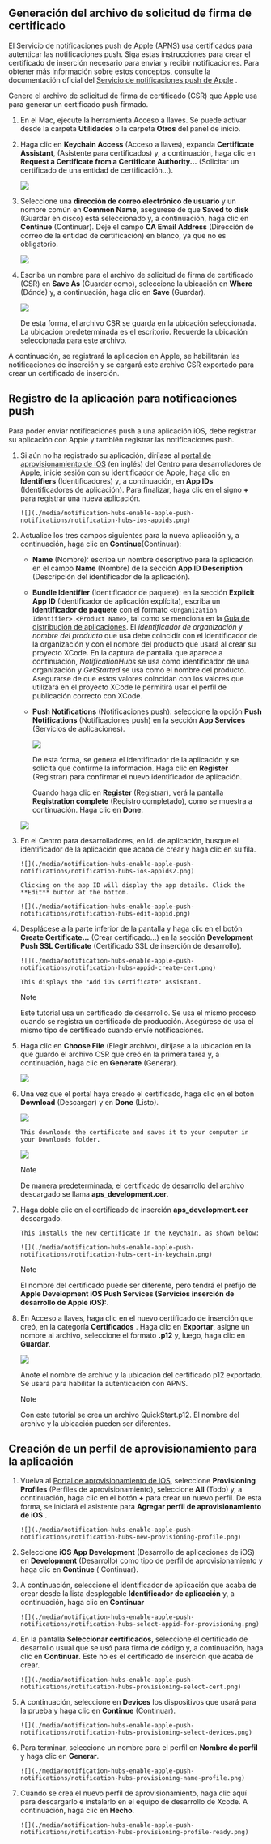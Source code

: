 

## <a name="generate-the-certificate-signing-request-file"></a>Generación del archivo de solicitud de firma de certificado
El Servicio de notificaciones push de Apple (APNS) usa certificados para autenticar las notificaciones push. Siga estas instrucciones para crear el certificado de inserción necesario para enviar y recibir notificaciones. Para obtener más información sobre estos conceptos, consulte la documentación oficial del [Servicio de notificaciones push de Apple](http://go.microsoft.com/fwlink/p/?LinkId=272584) .

Genere el archivo de solicitud de firma de certificado (CSR) que Apple usa para generar un certificado push firmado.

1. En el Mac, ejecute la herramienta Acceso a llaves. Se puede activar desde la carpeta **Utilidades** o la carpeta **Otros** del panel de inicio.
2. Haga clic en **Keychain Access** (Acceso a llaves), expanda **Certificate Assistant**, (Asistente para certificados) y, a continuación, haga clic en **Request a Certificate from a Certificate Authority...** (Solicitar un certificado de una entidad de certificación...).
   
      ![](./media/notification-hubs-enable-apple-push-notifications/notification-hubs-request-cert-from-ca.png)
3. Seleccione una **dirección de correo electrónico de usuario** y un nombre común en **Common Name**, asegúrese de que **Saved to disk** (Guardar en disco) está seleccionado y, a continuación, haga clic en **Continue** (Continuar). Deje el campo **CA Email Address** (Dirección de correo de la entidad de certificación) en blanco, ya que no es obligatorio.
   
      ![](./media/notification-hubs-enable-apple-push-notifications/notification-hubs-csr-info.png)
4. Escriba un nombre para el archivo de solicitud de firma de certificado (CSR) en **Save As** (Guardar como), seleccione la ubicación en **Where** (Dónde) y, a continuación, haga clic en **Save** (Guardar).
   
      ![](./media/notification-hubs-enable-apple-push-notifications/notification-hubs-save-csr.png)
   
      De esta forma, el archivo CSR se guarda en la ubicación seleccionada. La ubicación predeterminada es el escritorio. Recuerde la ubicación seleccionada para este archivo.

A continuación, se registrará la aplicación en Apple, se habilitarán las notificaciones de inserción y se cargará este archivo CSR exportado para crear un certificado de inserción.

## <a name="register-your-app-for-push-notifications"></a>Registro de la aplicación para notificaciones push
Para poder enviar notificaciones push a una aplicación iOS, debe registrar su aplicación con Apple y también registrar las notificaciones push.  

1. Si aún no ha registrado su aplicación, diríjase al <a href="http://go.microsoft.com/fwlink/p/?LinkId=272456" target="_blank">portal de aprovisionamiento de iOS</a> (en inglés) del Centro para desarrolladores de Apple, inicie sesión con su identificador de Apple, haga clic en **Identifiers** (Identificadores) y, a continuación, en **App IDs** (Identificadores de aplicación). Para finalizar, haga clic en el signo **+** para registrar una nueva aplicación.
   
       ![](./media/notification-hubs-enable-apple-push-notifications/notification-hubs-ios-appids.png)
2. Actualice los tres campos siguientes para la nueva aplicación y, a continuación, haga clic en **Continue**(Continuar):
   
   * **Name** (Nombre): escriba un nombre descriptivo para la aplicación en el campo **Name** (Nombre) de la sección **App ID Description** (Descripción del identificador de la aplicación).
   * **Bundle Identifier** (Identificador de paquete): en la sección **Explicit App ID** (Identificador de aplicación explícita), escriba un **identificador de paquete** con el formato `<Organization Identifier>.<Product Name>`, tal como se menciona en la [Guía de distribución de aplicaciones](https://developer.apple.com/library/mac/documentation/IDEs/Conceptual/AppDistributionGuide/ConfiguringYourApp/ConfiguringYourApp.html#//apple_ref/doc/uid/TP40012582-CH28-SW8). El *identificador de organización* y *nombre del producto* que usa debe coincidir con el identificador de la organización y con el nombre del producto que usará al crear su proyecto XCode. En la captura de pantalla que aparece a continuación, *NotificationHubs* se usa como identificador de una organización y *GetStarted* se usa como el nombre del producto. Asegurarse de que estos valores coincidan con los valores que utilizará en el proyecto XCode le permitirá usar el perfil de publicación correcto con XCode. 
   * **Push Notifications** (Notificaciones push): seleccione la opción **Push Notifications** (Notificaciones push) en la sección **App Services** (Servicios de aplicaciones).
     
     ![](./media/notification-hubs-enable-apple-push-notifications/notification-hubs-new-appid-info.png)
     
      De esta forma, se genera el identificador de la aplicación y se solicita que confirme la información. Haga clic en **Register** (Registrar) para confirmar el nuevo identificador de aplicación.
     
      Cuando haga clic en **Register** (Registrar), verá la pantalla **Registration complete** (Registro completado), como se muestra a continuación. Haga clic en **Done**.

    ![](./media/notification-hubs-enable-apple-push-notifications/notification-hubs-appid-registration-complete.png)


1. En el Centro para desarrolladores, en Id. de aplicación, busque el identificador de la aplicación que acaba de crear y haga clic en su fila.
   
       ![](./media/notification-hubs-enable-apple-push-notifications/notification-hubs-ios-appids2.png)
   
       Clicking on the app ID will display the app details. Click the **Edit** button at the bottom.
   
       ![](./media/notification-hubs-enable-apple-push-notifications/notification-hubs-edit-appid.png)
2. Desplácese a la parte inferior de la pantalla y haga clic en el botón **Create Certificate...** (Crear certificado...) en la sección **Development Push SSL Certificate** (Certificado SSL de inserción de desarrollo).
   
       ![](./media/notification-hubs-enable-apple-push-notifications/notification-hubs-appid-create-cert.png)
   
       This displays the "Add iOS Certificate" assistant.
   
   > [!NOTE]
   > Este tutorial usa un certificado de desarrollo. Se usa el mismo proceso cuando se registra un certificado de producción. Asegúrese de usa el mismo tipo de certificado cuando envíe notificaciones.
   > 
   > 
3. Haga clic en **Choose File** (Elegir archivo), diríjase a la ubicación en la que guardó el archivo CSR que creó en la primera tarea y, a continuación, haga clic en **Generate** (Generar).
   
      ![](./media/notification-hubs-enable-apple-push-notifications/notification-hubs-appid-cert-choose-csr.png)
4. Una vez que el portal haya creado el certificado, haga clic en el botón **Download** (Descargar) y en **Done** (Listo).
   
      ![](./media/notification-hubs-enable-apple-push-notifications/notification-hubs-appid-download-cert.png)
   
       This downloads the certificate and saves it to your computer in your Downloads folder.
   
      ![](./media/notification-hubs-enable-apple-push-notifications/notification-hubs-cert-downloaded.png)
   
   > [!NOTE]
   > De manera predeterminada, el certificado de desarrollo del archivo descargado se llama **aps_development.cer**.
   > 
   > 
5. Haga doble clic en el certificado de inserción **aps_development.cer** descargado.
   
       This installs the new certificate in the Keychain, as shown below:
   
       ![](./media/notification-hubs-enable-apple-push-notifications/notification-hubs-cert-in-keychain.png)
   
   > [!NOTE]
   > El nombre del certificado puede ser diferente, pero tendrá el prefijo de **Apple Development iOS Push Services (Servicios inserción de desarrollo de Apple iOS):**.
   > 
   > 
6. En Acceso a llaves, haga clic en el nuevo certificado de inserción que creó, en la categoría **Certificados** . Haga clic en **Exportar**, asigne un nombre al archivo, seleccione el formato **.p12** y, luego, haga clic en **Guardar**.
   
    ![](./media/notification-hubs-enable-apple-push-notifications/notification-hubs-export-cert-p12.png)
   
    Anote el nombre de archivo y la ubicación del certificado p12 exportado. Se usará para habilitar la autenticación con APNS.
   
   > [!NOTE]
   > Con este tutorial se crea un archivo QuickStart.p12. El nombre del archivo y la ubicación pueden ser diferentes.
   > 
   > 

## <a name="create-a-provisioning-profile-for-the-app"></a>Creación de un perfil de aprovisionamiento para la aplicación
1. Vuelva al <a href="http://go.microsoft.com/fwlink/p/?LinkId=272456" target="_blank">Portal de aprovisionamiento de iOS</a>, seleccione **Provisioning Profiles** (Perfiles de aprovisionamiento), seleccione **All** (Todo) y, a continuación, haga clic en el botón **+** para crear un nuevo perfil. De esta forma, se iniciará el asistente para **Agregar perfil de aprovisionamiento de iOS** .
   
       ![](./media/notification-hubs-enable-apple-push-notifications/notification-hubs-new-provisioning-profile.png)
2. Seleccione **iOS App Development** (Desarrollo de aplicaciones de iOS) en **Development** (Desarrollo) como tipo de perfil de aprovisionamiento y haga clic en **Continue** ( Continuar). 
3. A continuación, seleccione el identificador de aplicación que acaba de crear desde la lista desplegable **Identificador de aplicación** y, a continuación, haga clic en **Continuar**
   
       ![](./media/notification-hubs-enable-apple-push-notifications/notification-hubs-select-appid-for-provisioning.png)
4. En la pantalla **Seleccionar certificados**, seleccione el certificado de desarrollo usual que se usó para firma de código y, a continuación, haga clic en **Continuar**. Este no es el certificado de inserción que acaba de crear.
   
       ![](./media/notification-hubs-enable-apple-push-notifications/notification-hubs-provisioning-select-cert.png)
5. A continuación, seleccione en **Devices** los dispositivos que usará para la prueba y haga clic en **Continue** (Continuar).
   
       ![](./media/notification-hubs-enable-apple-push-notifications/notification-hubs-provisioning-select-devices.png)
6. Para terminar, seleccione un nombre para el perfil en **Nombre de perfil** y haga clic en **Generar**.
   
       ![](./media/notification-hubs-enable-apple-push-notifications/notification-hubs-provisioning-name-profile.png)
7. Cuando se crea el nuevo perfil de aprovisionamiento, haga clic aquí para descargarlo e instalarlo en el equipo de desarrollo de Xcode. A continuación, haga clic en **Hecho**.
   
       ![](./media/notification-hubs-enable-apple-push-notifications/notification-hubs-provisioning-profile-ready.png)



<!--HONumber=Nov16_HO2-->


